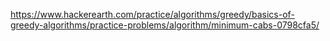https://www.hackerearth.com/practice/algorithms/greedy/basics-of-greedy-algorithms/practice-problems/algorithm/minimum-cabs-0798cfa5/
